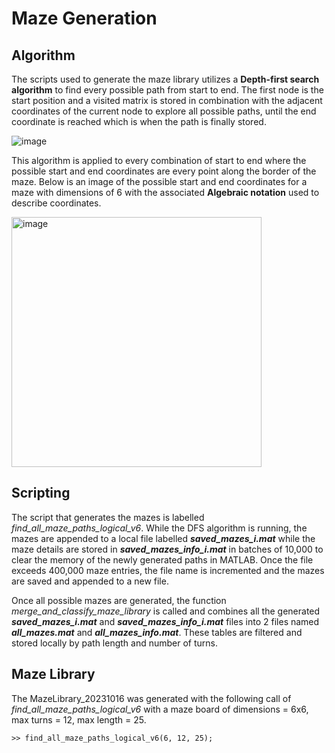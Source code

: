 # Maze Generation
## Algorithm
The scripts used to generate the maze library utilizes a **Depth-first search algorithm** to find every possible path from start to end. The first node is the start position and a visited matrix is stored in combination with the adjacent coordinates of the current node to explore all possible paths, until the end coordinate is reached which is when the path is finally stored.

![image](https://github.com/Multitask-Unified-Suite-for-Expts/M-USE_SupportFileGeneration/assets/71558911/7c19ec01-ac1f-4e4a-a1f5-1365c5dd15e4)

This algorithm is applied to every combination of start to end where the possible start and end coordinates are every point along the border of the maze. Below is an image of the possible start and end coordinates for a maze with dimensions of 6 with the associated **Algebraic notation** used to describe coordinates.
 <br/>

<img width="400" alt="image" src="https://github.com/Multitask-Unified-Suite-for-Expts/M-USE_SupportFileGeneration/assets/71558911/b139f1bd-c5e2-44d1-a6cd-b42abe68ae14">

## Scripting

The script that generates the mazes is labelled _find_all_maze_paths_logical_v6_. While the DFS algorithm is running, the mazes are appended to a local file labelled **_saved_mazes_i.mat_** while the maze details are stored in **_saved_mazes_info_i.mat_** in batches of 10,000 to clear the memory of the newly generated paths in MATLAB. Once the file exceeds 400,000 maze entries, the file name is incremented and the mazes are saved and appended to a new file. 

Once all possible mazes are generated, the function _merge_and_classify_maze_library_ is called and combines all the generated **_saved_mazes_i.mat_** and **_saved_mazes_info_i.mat_** files into 2 files named **_all_mazes.mat_** and **_all_mazes_info.mat_**. These tables are filtered and stored locally by path length and number of turns. 

## Maze Library
The MazeLibrary_20231016 was generated with the following call of _find_all_maze_paths_logical_v6_ with a maze board of dimensions = 6x6, max turns = 12, max length = 25. 

```
>> find_all_maze_paths_logical_v6(6, 12, 25);
```

